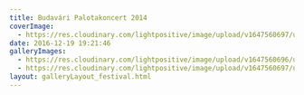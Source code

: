 ```yaml
---
title: Budavári Palotakoncert 2014
coverImage:
  - https://res.cloudinary.com/lightpositive/image/upload/v1647560697/uploads/Budav%C3%A1ri%20Palotakoncert%202014/Palota-koncert1.jpg
date: 2016-12-19 19:21:46
galleryImages: 
  - https://res.cloudinary.com/lightpositive/image/upload/v1647560696/uploads/Budav%C3%A1ri%20Palotakoncert%202014/Palota-koncert2.jpg
  - https://res.cloudinary.com/lightpositive/image/upload/v1647560697/uploads/Budav%C3%A1ri%20Palotakoncert%202014/Palota-koncert1.jpg
layout: galleryLayout_festival.html
---
```

